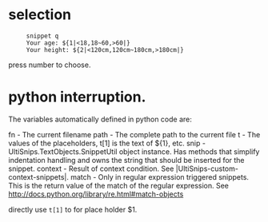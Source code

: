 # selection
```
     snippet q
     Your age: ${1|<18,18~60,>60|}
     Your height: ${2|<120cm,120cm~180cm,>180cm|}
```
press number to choose.



# python interruption.
The variables automatically defined in python code are:

   fn      - The current filename
   path    - The complete path to the current file
   t       - The values of the placeholders, t[1] is the text of ${1}, etc.
   snip    - UltiSnips.TextObjects.SnippetUtil object instance. Has methods
             that simplify indentation handling and owns the string that
             should be inserted for the snippet.
   context - Result of context condition. See |UltiSnips-custom-context-snippets|.
   match   - Only in regular expression triggered snippets. This is the return
             value of the match of the regular expression. See
             http://docs.python.org/library/re.html#match-objects


directly use `t[1]` to for place holder $1.
